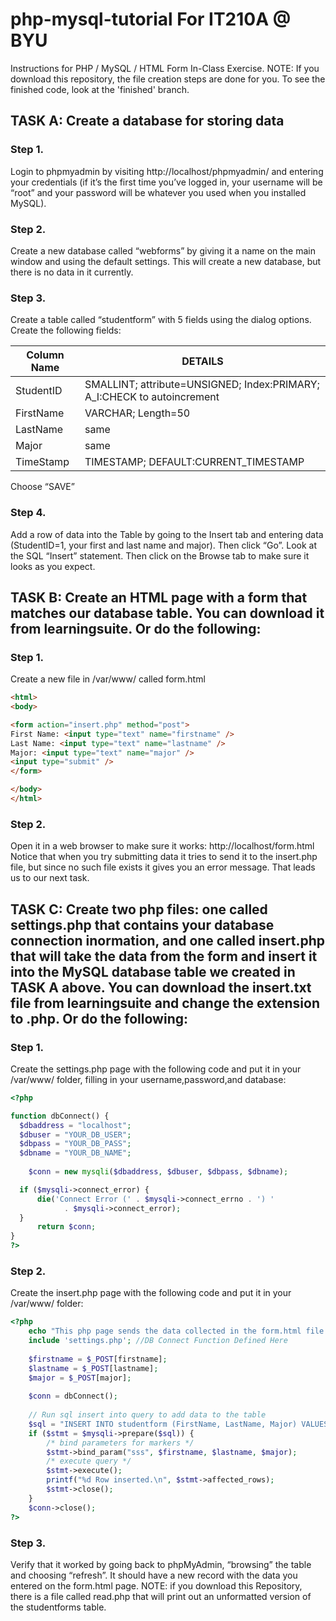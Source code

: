 # php-mysql-tutorial For IT210A @ BYU
Instructions for PHP / MySQL / HTML Form In-Class Exercise.
NOTE: If you download this repository, the file creation steps are done for you. 
To see the finished code, look at the 'finished' branch.

## TASK A: Create a database for storing data

### Step 1. 

Login to phpmyadmin by visiting http://localhost/phpmyadmin/ and entering your credentials (if it’s the first time you’ve logged in, your username will be “root” and your password will be whatever you used when you installed MySQL).

### Step 2. 

Create a new database called “webforms” by giving it a name on the main window and using the default settings. This will create a new database, but there is no data in it currently.

### Step 3. 

Create a table called “studentform” with 5 fields using the dialog options. Create the following fields: 

| Column Name | DETAILS |
| ----------- | ------- |
| StudentID   | SMALLINT; attribute=UNSIGNED; Index:PRIMARY; A_I:CHECK to autoincrement | 
| FirstName   | VARCHAR; Length=50 |
| LastName    | same |
| Major       | same |
| TimeStamp   | TIMESTAMP; DEFAULT:CURRENT_TIMESTAMP |

Choose “SAVE”

### Step 4. 

Add a row of data into the Table by going to the Insert tab and entering data (StudentID=1, your first and last name and major). Then click “Go”. Look at the SQL “Insert” statement. Then click on the Browse tab to make sure it looks as you expect.

## TASK B: Create an HTML page with a form that matches our database table. You can download it from learningsuite. Or do the following:


### Step 1. 

Create a new file in /var/www/ called form.html
```html
<html>
<body>

<form action="insert.php" method="post">
First Name: <input type="text" name="firstname" />
Last Name: <input type="text" name="lastname" />
Major: <input type="text" name="major" />
<input type="submit" />
</form>

</body>
</html> 
```
### Step 2. 

Open it in a web browser to make sure it works: http://localhost/form.html
Notice that when you try submitting data it tries to send it to the insert.php file, but since no such file exists it gives you an error message. That leads us to our next task.

## TASK C: Create two php files: one called settings.php that contains your database connection inormation, and one called insert.php that will take the data from the form and insert it into the MySQL database table we created in TASK A above. You can download the insert.txt file from learningsuite and change the extension to .php. Or do the following:

### Step 1. 

Create the settings.php page with the following code and put it in your /var/www/ folder, filling in your username,password,and database:
```php
<?php

function dbConnect() {
  $dbaddress = "localhost";
  $dbuser = "YOUR_DB_USER";
  $dbpass = "YOUR_DB_PASS";
  $dbname = "YOUR_DB_NAME";
  
	$conn = new mysqli($dbaddress, $dbuser, $dbpass, $dbname);

  if ($mysqli->connect_error) {
      die('Connect Error (' . $mysqli->connect_errno . ') '
            . $mysqli->connect_error);
  }
	  return $conn;
}
?>
```

### Step 2. 

Create the insert.php page with the following code and put it in your /var/www/ folder:
```php
<?php
    echo "This php page sends the data collected in the form.html file and inserts it into the MySQL database\n\n";
    include 'settings.php'; //DB Connect Function Defined Here
    
    $firstname = $_POST[firstname];
    $lastname = $_POST[lastname];
    $major = $_POST[major];
        
    $conn = dbConnect();
    
    // Run sql insert into query to add data to the table
    $sql = "INSERT INTO studentform (FirstName, LastName, Major) VALUES (?,?,?)";
    if ($stmt = $mysqli->prepare($sql)) {
        /* bind parameters for markers */
        $stmt->bind_param("sss", $firstname, $lastname, $major);
        /* execute query */
        $stmt->execute();
        printf("%d Row inserted.\n", $stmt->affected_rows);
        $stmt->close();
    }
    $conn->close();
?>

```

### Step 3. 

Verify that it worked by going back to phpMyAdmin, “browsing” the table and choosing “refresh”. It should have a new record with the data you entered on the form.html page.
NOTE: if you download this Repository, there is a file called read.php that will print out an unformatted version of the studentforms table.
